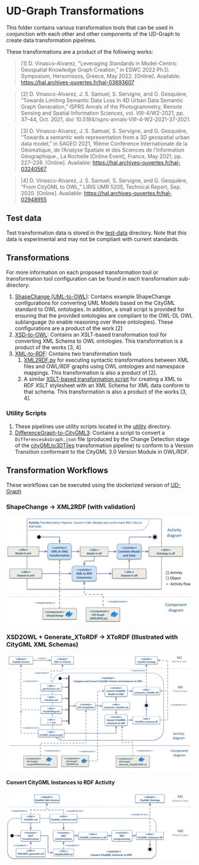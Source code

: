# UD-Graph Transformations
This folder contains various transformation tools that can be used in conjunction with each other and other components of the UD-Graph to create data transformation pipelines.

These transformations are a product of the following works:
> [1] D. Vinasco-Alvarez, “Leveraging Standards in Model-Centric Geospatial Knowledge Graph Creation,” in ESWC 2022 Ph.D. Symposium, Hersonissos, Greece, May 2022. [Online]. Available: https://hal.archives-ouvertes.fr/hal-03693607

> [2] D. Vinasco-Alvarez, J. S. Samuel, S. Servigne, and G. Gesquière, “Towards Limiting Semantic Data Loss In 4D Urban Data Semantic Graph Generation,” ISPRS Annals of the Photogrammetry, Remote Sensing and Spatial Information Sciences, vol. VIII-4/W2-2021, pp. 37–44, Oct. 2021, doi: 10.5194/isprs-annals-VIII-4-W2-2021-37-2021.

> [3] D. Vinasco-Alvarez, J. S. Samuel, S. Servigne, and G. Gesquière, “Towards a semantic web representation from a 3D geospatial urban data model,” in SAGEO 2021, 16ème Conférence Internationale de la Géomatique, de l’Analyse Spatiale et des Sciences de l’Information Géographique., La Rochelle [Online Event], France, May 2021, pp. 227–238. [Online]. Available: https://hal.archives-ouvertes.fr/hal-03240567

> [4] D. Vinasco-Alvarez, J. S. Samuel, S. Servigne, and G. Gesquière, “From CityGML to OWL,” LIRIS UMR 5205, Technical Report, Sep. 2020. [Online]. Available: https://hal.archives-ouvertes.fr/hal-02948955

## Test data
Test transformation data is stored in the [test-data](./test-data/) directory. Note that this data is experimental and may not be compliant with current standards.

## Transformations
For more information on each proposed transformation tool or transformation tool configuration can be found in each transformation sub-directory:
1. [ShapeChange (UML-to-OWL)](./ShapeChange/): Contains example ShapeChange configurations for converting UML Models based on the CityGML standard to OWL ontologies. In addition, a small script is provided for ensuring that the provided ontologies are compliant to the OWL-DL OWL sublanguage (to enable reasoning over these ontologies). These configurations are a product of the work [2]
2. [XSD-to-OWL](./XSD-to-OWL/): Contains an XSLT-based transformation tool for converting XML Schema to OWL ontologies. This transformation is a product of the works [3, 4]
1. [XML-to-RDF](./XML-to-RDF/): Contains two transformation tools
   1. [XML2RDF.py](./XML-to-RDF/XML2RDF.py) for executing syntactic transformations between XML files and OWL/RDF graphs using OWL ontologies and namespace mappings. This transformation is also a product of [2].
   2. A similar [XSLT-based transformation script](./XML-to-RDF/XSLT-based-transformations/) for creating a XML to RDF XSLT stylesheet with an XML Schema for XML data conform to that schema. This transformation is also a product of the works [3, 4].

### Utility Scripts
1. These pipelines use utility scripts located in the [utility](./utilities/) directory.
2. [DifferenceGraph-to-CityGML3](./DifferenceGraph-to-CityGML3/): Contains a script to convert a `DifferencesAsGraph.json` file (produced by the Change Detection stage of the [cityGMLto3DTiles](https://github.com/VCityTeam/cityGMLto3DTiles) transformation pipeline) to conform to a Version Transition conformant to the CityGML 3.0 Version Module in OWL/RDF.

## Transformation Workflows
These workflows can be executed using the dockerized version of [UD-Graph](https://github.com/VCityTeam/UD-Graph-docker)

### ShapeChange -> XML2RDF (with validation)
![ShapeChange and XML2RDF transformation workflow](./UD-Graph%20UML%20Pipeline_Component%20Diagram.svg)

### XSD2OWL + Generate_XToRDF -> XToRDF (Illustrated with CityGML XML Schemas)
![XML/XSD transformation workflow](./UD-Graph%20XSD%20Pipeline.svg)

#### Convert CityGML Instances to RDF Activity
![XML to OWL transformation activity](./XML%20to%20RDF%20Pipeline.svg)